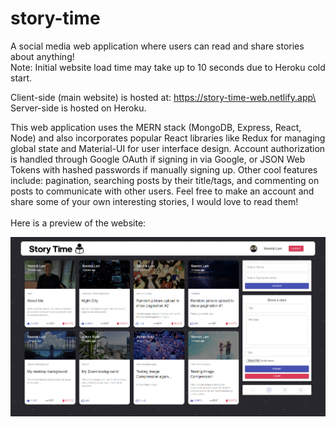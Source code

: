 # story-time

A social media web application where users can read and share stories about anything!\
Note: Initial website load time may take up to 10 seconds due to Heroku cold start.

Client-side (main website) is hosted at: https://story-time-web.netlify.app\
Server-side is hosted on Heroku.

This web application uses the MERN stack (MongoDB, Express, React, Node) and also incorporates popular React libraries like Redux for managing global state and Material-UI for user interface design. Account authorization is handled through Google OAuth if signing in via Google, or JSON Web Tokens with hashed passwords if manually signing up. Other cool features include: pagination, searching posts by their title/tags, and commenting on posts to communicate with other users. Feel free to make an account and share some of your own interesting stories, I would love to read them!\
\
Here is a preview of the website:

![image.info](client/src/assets/story-time-preview.png)
